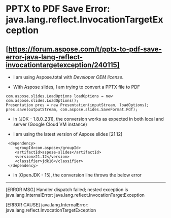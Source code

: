 # PPTX to PDF Save Error: java.lang.reflect.InvocationTargetException
[https://forum.aspose.com/t/pptx-to-pdf-save-error-java-lang-reflect-invocationtargetexception/240115]
----------------------------
- I am using Aspose.total with *Developer OEM license*.

- With Aspose slides, I am trying to convert a PPTX file to PDF
~~~~~~~~~~~~~~~~~~~~~~~~~~
com.aspose.slides.LoadOptions loadOptions = new com.aspose.slides.LoadOptions();
Presentation pres = new Presentation(inputStream, loadOptions);
pres.save(outputStream, com.aspose.slides.SaveFormat.Pdf);
~~~~~~~~~~~~~~~~~~~~~~~~~~

- in [JDK - 1.8.0_231], the conversion works as expected in both local and server (Google Cloud VM instance)

- I am using the latest version of Aspose slides [21.12]
~~~~~~~~~~~~~~~~~~~~~~~~~~
 <dependency>
 	<groupId>com.aspose</groupId>
 	<artifactId>aspose-slides</artifactId>
 	<version>21.12</version>
 	<classifier>jdk16</classifier>
 </dependency>
~~~~~~~~~~~~~~~~~~~~~~~~~~

- in [OpenJDK  - 15], the conversion line throws the below error
--------------
[ERROR MSG] Handler dispatch failed; nested exception is java.lang.InternalError: java.lang.reflect.InvocationTargetException

[ERROR CAUSE] java.lang.InternalError: java.lang.reflect.InvocationTargetException

